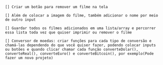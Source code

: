     [] Criar um botão para remover um filme na tela

    [] Além de colocar a imagem do filme, também adicionar o nome por meio de outro input

    [] Guardar todos os filmes adicionados em uma lista/array e percorrer essa lista toda vez que quiser imprimir ou remover o filme

    [] Conversor de moedas: criar funções para cada tipo de conversão e chamá-las dependendo do que você quiser fazer, podendo colocar inputs ou botões e quando clicar chamar cada função converteDolar(), converteReal(), converteEuro() e converteBitcoin(), por exemplo(Pode fazer um novo projeto)
